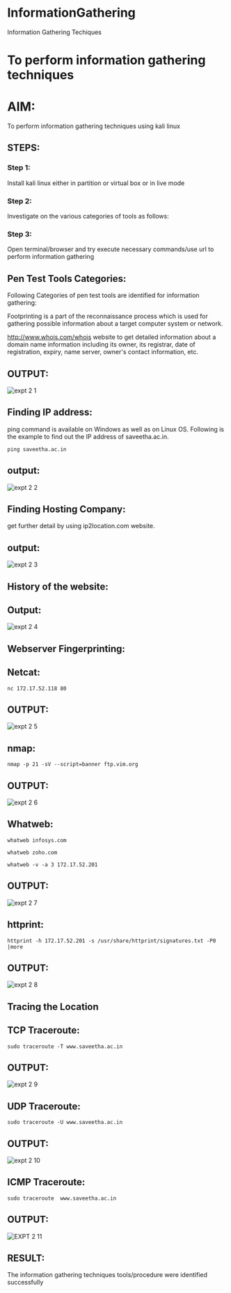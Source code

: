 # InformationGathering

Information Gathering Techiques

# To perform information gathering techniques

# AIM:

To perform information gathering techniques using kali linux 

## STEPS:

### Step 1:

Install kali linux either in partition or virtual box or in live mode

### Step 2:

Investigate on the various categories of tools as follows:

### Step 3:

Open terminal/browser and try execute necessary commands/use url to perform information gathering

## Pen Test Tools Categories:

Following Categories of pen test tools are identified for information gathering:

Footprinting is a part of the reconnaissance process which is used for gathering possible information about a target computer system or network.

http://www.whois.com/whois website to get detailed information about a domain name information including its owner, its registrar, date of registration, expiry, name server, owner's contact information, etc.

## OUTPUT:

![expt 2 1](https://github.com/22008686/InformationGathering/assets/118916413/d6f4c03e-cb95-43a2-9c0b-3c72062aa1ad)

## Finding IP address:

ping command is available on Windows as well as on Linux OS. Following is the example to find out the IP address of saveetha.ac.in.

```ping saveetha.ac.in```

## output:

![expt 2 2](https://github.com/22008686/InformationGathering/assets/118916413/1bda91d4-2665-4a74-a1de-6f3a2ef72217)

## Finding Hosting Company:

get further detail by using ip2location.com website.

## output:

![expt 2 3](https://github.com/22008686/InformationGathering/assets/118916413/b7df355a-f748-49a6-9e13-69a08eb875c0)

## History of the website:

## Output:

![expt 2 4](https://github.com/22008686/InformationGathering/assets/118916413/c5ece508-14ce-44f9-a95e-ba5c89b130b5)

## Webserver Fingerprinting:

## Netcat:

```nc 172.17.52.118 80```

## OUTPUT:

![expt 2 5](https://github.com/22008686/InformationGathering/assets/118916413/8290a196-f3c6-4331-88a7-67988cdfde7f)

## nmap:

```nmap -p 21 -sV --script=banner ftp.vim.org```

## OUTPUT:

![expt 2 6](https://github.com/22008686/InformationGathering/assets/118916413/7435f1f3-ce6a-485e-a42c-78117a0c8a8c)

## Whatweb:

```whatweb infosys.com```

```whatweb zoho.com```

```whatweb -v -a 3 172.17.52.201```

## OUTPUT:

![expt 2 7](https://github.com/22008686/InformationGathering/assets/118916413/4f181af1-6b12-4f66-bd4b-daeac72a8873)

## httprint:

```httprint -h 172.17.52.201 -s /usr/share/httprint/signatures.txt -P0 |more```

## OUTPUT:

![expt 2 8](https://github.com/22008686/InformationGathering/assets/118916413/c4d53420-e700-4b2d-a8a6-01af513ed4bb)

## Tracing the Location

## TCP Traceroute:

```sudo traceroute -T www.saveetha.ac.in```

## OUTPUT:

![expt 2 9](https://github.com/22008686/InformationGathering/assets/118916413/8a268fec-7cdd-49f9-acff-4b8124a5d14b)

## UDP Traceroute:

```sudo traceroute -U www.saveetha.ac.in```

## OUTPUT:

![expt 2 10](https://github.com/22008686/InformationGathering/assets/118916413/07e71bc6-9bd2-4b5b-b288-338bba7a2fd2)

## ICMP Traceroute:

```sudo traceroute  www.saveetha.ac.in```

## OUTPUT:

![EXPT 2 11](https://github.com/22008686/InformationGathering/assets/118916413/f4fb3123-4a3b-499c-b7af-16780a7a130c)


## RESULT:

The information gathering techniques tools/procedure were  identified successfully
